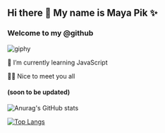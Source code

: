 ## Hi there 👋 My name is Maya Pik ✨
### Welcome to my @github

![giphy](https://user-images.githubusercontent.com/4813814/189055423-a6d591b5-3ce1-4812-a5cf-6978fe7dda59.gif)

🌱 I’m currently learning JavaScript

👋🏼 Nice to meet you all

#### (soon to be updated)
![Anurag's GitHub stats](https://github-readme-stats.vercel.app/api?username=mayapik&show_icons=true&theme=radical)

[![Top Langs](https://github-readme-stats.vercel.app/api/top-langs/?username=mayapik&layout=compact)](https://github.com/anuraghazra/github-readme-stats)
